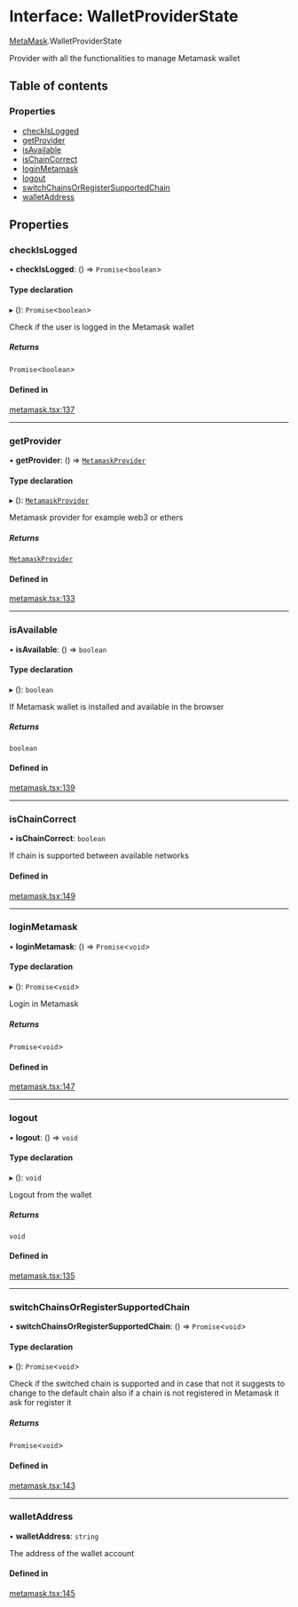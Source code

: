 # Interface: WalletProviderState

[MetaMask](../modules/MetaMask.md).WalletProviderState

Provider with all the functionalities to manage Metamask wallet

## Table of contents

### Properties

- [checkIsLogged](MetaMask.WalletProviderState.md#checkislogged)
- [getProvider](MetaMask.WalletProviderState.md#getprovider)
- [isAvailable](MetaMask.WalletProviderState.md#isavailable)
- [isChainCorrect](MetaMask.WalletProviderState.md#ischaincorrect)
- [loginMetamask](MetaMask.WalletProviderState.md#loginmetamask)
- [logout](MetaMask.WalletProviderState.md#logout)
- [switchChainsOrRegisterSupportedChain](MetaMask.WalletProviderState.md#switchchainsorregistersupportedchain)
- [walletAddress](MetaMask.WalletProviderState.md#walletaddress)

## Properties

### checkIsLogged

• **checkIsLogged**: () => `Promise`<`boolean`\>

#### Type declaration

▸ (): `Promise`<`boolean`\>

Check if the user is logged in the Metamask wallet

##### Returns

`Promise`<`boolean`\>

#### Defined in

[metamask.tsx:137](https://github.com/nevermined-io/components-catalog/blob/968dc56/providers/src/metamask.tsx#L137)

___

### getProvider

• **getProvider**: () => [`MetamaskProvider`](../modules/MetaMask.md#metamaskprovider)

#### Type declaration

▸ (): [`MetamaskProvider`](../modules/MetaMask.md#metamaskprovider)

Metamask provider for example web3 or ethers

##### Returns

[`MetamaskProvider`](../modules/MetaMask.md#metamaskprovider)

#### Defined in

[metamask.tsx:133](https://github.com/nevermined-io/components-catalog/blob/968dc56/providers/src/metamask.tsx#L133)

___

### isAvailable

• **isAvailable**: () => `boolean`

#### Type declaration

▸ (): `boolean`

If Metamask wallet is installed and available in the browser

##### Returns

`boolean`

#### Defined in

[metamask.tsx:139](https://github.com/nevermined-io/components-catalog/blob/968dc56/providers/src/metamask.tsx#L139)

___

### isChainCorrect

• **isChainCorrect**: `boolean`

If chain is supported between available networks

#### Defined in

[metamask.tsx:149](https://github.com/nevermined-io/components-catalog/blob/968dc56/providers/src/metamask.tsx#L149)

___

### loginMetamask

• **loginMetamask**: () => `Promise`<`void`\>

#### Type declaration

▸ (): `Promise`<`void`\>

Login in Metamask

##### Returns

`Promise`<`void`\>

#### Defined in

[metamask.tsx:147](https://github.com/nevermined-io/components-catalog/blob/968dc56/providers/src/metamask.tsx#L147)

___

### logout

• **logout**: () => `void`

#### Type declaration

▸ (): `void`

Logout from the wallet

##### Returns

`void`

#### Defined in

[metamask.tsx:135](https://github.com/nevermined-io/components-catalog/blob/968dc56/providers/src/metamask.tsx#L135)

___

### switchChainsOrRegisterSupportedChain

• **switchChainsOrRegisterSupportedChain**: () => `Promise`<`void`\>

#### Type declaration

▸ (): `Promise`<`void`\>

Check if the switched chain is supported
and in case that not it suggests to change to the default chain
also if a chain is not registered in Metamask it ask for register it

##### Returns

`Promise`<`void`\>

#### Defined in

[metamask.tsx:143](https://github.com/nevermined-io/components-catalog/blob/968dc56/providers/src/metamask.tsx#L143)

___

### walletAddress

• **walletAddress**: `string`

The address of the wallet account

#### Defined in

[metamask.tsx:145](https://github.com/nevermined-io/components-catalog/blob/968dc56/providers/src/metamask.tsx#L145)
